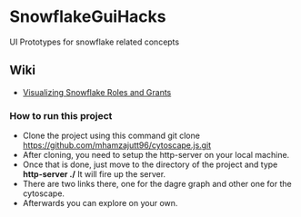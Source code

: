 # SnowflakeGuiHacks
UI Prototypes for snowflake related concepts

## Wiki
- [Visualizing Snowflake Roles and Grants](https://github.com/venkatra/SnowflakeGuiHacks/wiki/Visualizing-Snowflake-Roles-and-Grants)

### How to run this project
- Clone the project using this command git clone https://github.com/mhamzajutt96/cytoscape.js.git
- After cloning, you need to setup the http-server on your local machine.
- Once that is done, just move to the directory of the project and type **http-server ./** It will fire up the server.
- There are two links there, one for the dagre graph and other one for the cytoscape.
- Afterwards you can explore on your own.